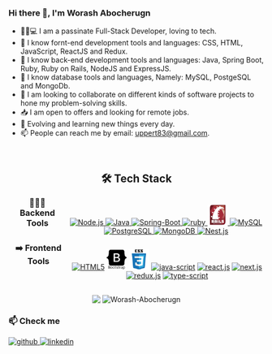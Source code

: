 ### Hi there 👋, I'm Worash Abocherugn

- 🧑🏻💻 I am a  passinate Full-Stack Developer, loving to tech.
- 👀 I know fornt-end development tools and languages: CSS, HTML, JavaScript, ReactJS and Redux.
- 👀 I know back-end development tools and languages: Java, Spring Boot, Ruby, Ruby on Rails,  NodeJS and ExpressJS.
- 👀 I know database tools and languages, Namely: MySQL, PostgeSQL and MongoDb.
- 💞️ I am looking to collaborate on different kinds of software projects to hone my problem-solving skills.
- 📥 I am open to offers and looking for remote jobs.
-  🤔 Evolving and learning new things every day.
- 📫 People can reach me by email: uppert83@gmail.com.

<p align="center">
<img align="center" src="https://media3.giphy.com/media/qgQUggAC3Pfv687qPC/giphy.gif" alt=''> 
 </p>
<h2 align= "center">🛠 Tech Stack  </h2>
<div style= "display:flex; gap: 3px">
<h3 align= "center" style="margin:0 10px">👨🏽‍💻 Backend Tools  </h3>
<p align="center">
<a href="https://nodejs.org/en/docs" rel="nofollow" target="blank">  <img src="https://cdn.jsdelivr.net/gh/devicons/devicon/icons/nodejs/nodejs-original.svg" alt="Node.js" style="max-width:100%;" width="40" height="40"> </a>
<a href="https://www.java.com/en/" target="blank" rel="nofollow">
<img src="https://cdn.jsdelivr.net/gh/devicons/devicon/icons/java/java-original.svg" alt="Java" style="max-width:100%;" width="40" height="40"> </a>
<a href="https://spring.io/" target="blank" rel="nofollow">
  <img src="https://cdn.jsdelivr.net/gh/devicons/devicon/icons/spring/spring-plain-wordmark.svg"  alt="Spring-Boot" style="max-width:100%;" width="40" height="40"> </a>
<a href="https://www.ruby-lang.org/en/" target="blank" rel="nofollow"> <img src="https://cdn.jsdelivr.net/gh/devicons/devicon/icons/ruby/ruby-plain-wordmark.svg"  alt="ruby" style="max-width:100%;" width="40" height="40"> </a>
<a href="https://rubyonrails.org" target="blank" rel="nofollow"> <img src="https://raw.githubusercontent.com/devicons/devicon/master/icons/rails/rails-original-wordmark.svg" alt="rails" style="max-width:100%;" width="40" height="40"> </a>
<a href="https://www.mysql.com/" target="blank" rel="nofollow"> <img src="https://cdn.jsdelivr.net/gh/devicons/devicon/icons/mysql/mysql-original-wordmark.svg"  alt="MySQL" style="max-width:100%;" width="40" height="40"> </a>
<a href="https://www.postgresql.org/" target="blank" rel="nofollow"> <img src="https://cdn.jsdelivr.net/gh/devicons/devicon/icons/postgresql/postgresql-original.svg"  alt="PostgreSQL" style="max-width:100%;" width="40" height="40"> </a>
<a href="https://www.mongodb.com/" target="blank" rel="nofollow"> <img src="https://cdn.jsdelivr.net/gh/devicons/devicon/icons/mongodb/mongodb-original.svg"   alt="MongoDB" style="max-width:100%;" width="40" height="40"> </a>
<a href="https://nestjs.com/" target="blank" rel="nofollow"> <img src="https://cdn.jsdelivr.net/gh/devicons/devicon/icons/nestjs/nestjs-plain-wordmark.svg"   alt="Nest.js" style="max-width:100%;" width="40" height="40"> </a>
</p>
</div>
<div style= "display:flex; gap: 3px">
<h3 align= "center" style="margin:0 10px">➡️ Frontend Tools  </h3>
<p align="center">
<a href="https://developer.mozilla.org/en-US/docs/Glossary/HTML5" target="blank" rel="nofollow"> <img src="https://cdn.jsdelivr.net/gh/devicons/devicon/icons/html5/html5-original-wordmark.svg" alt="HTML5" style="max-width:40%;" width="40" height="40"></a>
<a href="https://getbootstrap.com" target="blank" rel="nofollow"> <img src="https://raw.githubusercontent.com/devicons/devicon/master/icons/bootstrap/bootstrap-plain-wordmark.svg" alt="bootstrap" style="max-width:40%;" width="40" height="40"></a>
<a href="https://www.w3schools.com/css/" target="blank" rel="nofollow"> <img src="https://raw.githubusercontent.com/devicons/devicon/master/icons/css3/css3-original-wordmark.svg" alt="css3" style="max-width:100%;" width="40" height="40"></a>
<a href="https://developer.mozilla.org/en-US/docs/Web/JavaScript" target="blank" rel="nofollow"> <img src="https://cdn.jsdelivr.net/gh/devicons/devicon/icons/javascript/javascript-plain.svg"  alt="java-script" style="max-width:100%;" width="40" height="40"></a>
<a href="https://react.dev/" target="blank" rel="nofollow"> <img src="https://cdn.jsdelivr.net/gh/devicons/devicon/icons/react/react-original-wordmark.svg" alt="react.js" style="max-width:100%;" width="40" height="40"></a>
<a href="https://nextjs.org/" target="blank" rel="nofollow"> <img src="https://cdn.jsdelivr.net/gh/devicons/devicon/icons/nextjs/nextjs-original.svg"  alt="next.js" style="max-width:100%;" width="40" height="40"></a>
<a href="https://redux.js.org/" target="blank" rel="nofollow"> <img src="https://cdn.jsdelivr.net/gh/devicons/devicon/icons/redux/redux-original.svg"  alt="redux.js" style="max-width:100%;" width="40" height="40"></a>
<a href="https://www.typescriptlang.org/docs/" rel="nofollow" target="blank"> <img src="https://dsebastien.gallerycdn.vsassets.io/extensions/dsebastien/vscode-js-ts-pack/1.4.0/1577875928556/Microsoft.VisualStudio.Services.Icons.Default" alt="type-script" style="max-width:100%;" width="40" height="40"> </a>
</p>
</div>

<p align="center">
 <img align='center' height="180em" src="https://github-readme-stats.vercel.app/api?username=worashf&show_icons=true&theme=radical&include_all_commits=true&count_private=true"/>
  <img align='center' height="180em" src="https://github-readme-stats.vercel.app/api/top-langs/?username=worashf&show_icons=true&theme=dark&layout=compact" alt="Worash-Abocherugn" />
</p>

### 📫 Check me

<p align="left"><a href="https://github.com/worashf" target="_blank"><img src="https://cdn-icons-png.flaticon.com/512/25/25231.png?w=360" alt="github" width="40" height="40"/> </a> <a href="https://www.linkedin.com/in/worash-abocherugn" target="_blank"><img src="https://brandlogos.net/wp-content/uploads/2016/06/linkedin-logo.png" alt="linkedin" width="40" height="40"/> </a> </p>
